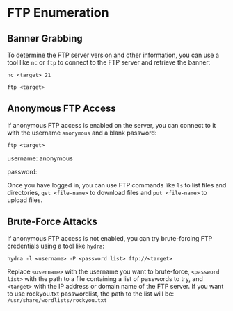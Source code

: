 # FTP Enumeration

## Banner Grabbing

To determine the FTP server version and other information, you can use a tool like `nc` or `ftp` to connect to the FTP server and retrieve the banner:

```nc <target> 21```

`ftp <target>`

## Anonymous FTP Access

If anonymous FTP access is enabled on the server, you can connect to it with the username `anonymous` and a blank password:

`ftp <target>`

username: anonymous

password:

Once you have logged in, you can use FTP commands like `ls` to list files and directories, `get <file-name>` to download files and `put <file-name>` to upload files.

## Brute-Force Attacks

If anonymous FTP access is not enabled, you can try brute-forcing FTP credentials using a tool like `hydra`:

`hydra -l <username> -P <password list> ftp://<target>`

Replace `<username>` with the username you want to brute-force, `<password list>` with the path to a file containing a list of passwords to try, and `<target>` with the IP address or domain name of the FTP server. If you want to use rockyou.txt passwordlist, the path to the list will be: `/usr/share/wordlists/rockyou.txt`
